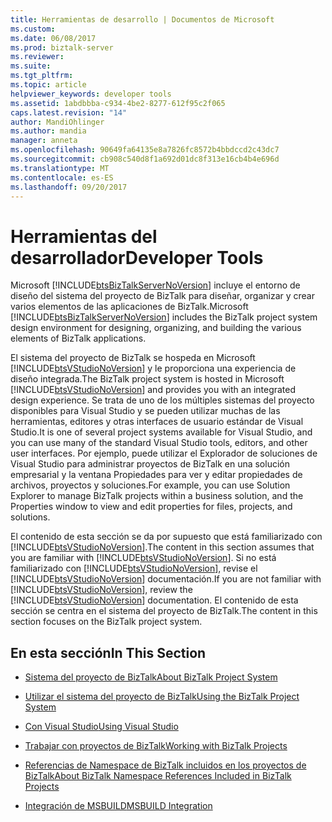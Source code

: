 ```yaml
---
title: Herramientas de desarrollo | Documentos de Microsoft
ms.custom: 
ms.date: 06/08/2017
ms.prod: biztalk-server
ms.reviewer: 
ms.suite: 
ms.tgt_pltfrm: 
ms.topic: article
helpviewer_keywords: developer tools
ms.assetid: 1abdbbba-c934-4be2-8277-612f95c2f065
caps.latest.revision: "14"
author: MandiOhlinger
ms.author: mandia
manager: anneta
ms.openlocfilehash: 90649fa64135e8a7826fc8572b4bbdccd2c43dc7
ms.sourcegitcommit: cb908c540d8f1a692d01dc8f313e16cb4b4e696d
ms.translationtype: MT
ms.contentlocale: es-ES
ms.lasthandoff: 09/20/2017
---
```

# <a name="developer-tools"></a><span data-ttu-id="2f499-102">Herramientas del desarrollador</span><span class="sxs-lookup"><span data-stu-id="2f499-102">Developer Tools</span></span>
<span data-ttu-id="2f499-103">Microsoft [!INCLUDE[btsBizTalkServerNoVersion](../includes/btsbiztalkservernoversion-md.md)] incluye el entorno de diseño del sistema del proyecto de BizTalk para diseñar, organizar y crear varios elementos de las aplicaciones de BizTalk.</span><span class="sxs-lookup"><span data-stu-id="2f499-103">Microsoft [!INCLUDE[btsBizTalkServerNoVersion](../includes/btsbiztalkservernoversion-md.md)] includes the BizTalk project system design environment for designing, organizing, and building the various elements of BizTalk applications.</span></span>  
  
 <span data-ttu-id="2f499-104">El sistema del proyecto de BizTalk se hospeda en Microsoft [!INCLUDE[btsVStudioNoVersion](../includes/btsvstudionoversion-md.md)] y le proporciona una experiencia de diseño integrada.</span><span class="sxs-lookup"><span data-stu-id="2f499-104">The BizTalk project system is hosted in Microsoft [!INCLUDE[btsVStudioNoVersion](../includes/btsvstudionoversion-md.md)] and provides you with an integrated design experience.</span></span> <span data-ttu-id="2f499-105">Se trata de uno de los múltiples sistemas del proyecto disponibles para Visual Studio y se pueden utilizar muchas de las herramientas, editores y otras interfaces de usuario estándar de Visual Studio.</span><span class="sxs-lookup"><span data-stu-id="2f499-105">It is one of several project systems available for Visual Studio, and you can use many of the standard Visual Studio tools, editors, and other user interfaces.</span></span> <span data-ttu-id="2f499-106">Por ejemplo, puede utilizar el Explorador de soluciones de Visual Studio para administrar proyectos de BizTalk en una solución empresarial y la ventana Propiedades para ver y editar propiedades de archivos, proyectos y soluciones.</span><span class="sxs-lookup"><span data-stu-id="2f499-106">For example, you can use Solution Explorer to manage BizTalk projects within a business solution, and the Properties window to view and edit properties for files, projects, and solutions.</span></span>  
  
 <span data-ttu-id="2f499-107">El contenido de esta sección se da por supuesto que está familiarizado con [!INCLUDE[btsVStudioNoVersion](../includes/btsvstudionoversion-md.md)].</span><span class="sxs-lookup"><span data-stu-id="2f499-107">The content in this section assumes that you are familiar with [!INCLUDE[btsVStudioNoVersion](../includes/btsvstudionoversion-md.md)].</span></span> <span data-ttu-id="2f499-108">Si no está familiarizado con [!INCLUDE[btsVStudioNoVersion](../includes/btsvstudionoversion-md.md)], revise el [!INCLUDE[btsVStudioNoVersion](../includes/btsvstudionoversion-md.md)] documentación.</span><span class="sxs-lookup"><span data-stu-id="2f499-108">If you are not familiar with [!INCLUDE[btsVStudioNoVersion](../includes/btsvstudionoversion-md.md)], review the [!INCLUDE[btsVStudioNoVersion](../includes/btsvstudionoversion-md.md)] documentation.</span></span> <span data-ttu-id="2f499-109">El contenido de esta sección se centra en el sistema del proyecto de BizTalk.</span><span class="sxs-lookup"><span data-stu-id="2f499-109">The content in this section focuses on the BizTalk project system.</span></span>  
  
## <a name="in-this-section"></a><span data-ttu-id="2f499-110">En esta sección</span><span class="sxs-lookup"><span data-stu-id="2f499-110">In This Section</span></span>  
  
-   [<span data-ttu-id="2f499-111">Sistema del proyecto de BizTalk</span><span class="sxs-lookup"><span data-stu-id="2f499-111">About BizTalk Project System</span></span>](../core/about-the-biztalk-project-system.md)  
  
-   [<span data-ttu-id="2f499-112">Utilizar el sistema del proyecto de BizTalk</span><span class="sxs-lookup"><span data-stu-id="2f499-112">Using the BizTalk Project System</span></span>](../core/using-the-biztalk-project-system.md)  
  
-   [<span data-ttu-id="2f499-113">Con Visual Studio</span><span class="sxs-lookup"><span data-stu-id="2f499-113">Using Visual Studio</span></span>](../core/using-visual-studio.md)  
  
-   [<span data-ttu-id="2f499-114">Trabajar con proyectos de BizTalk</span><span class="sxs-lookup"><span data-stu-id="2f499-114">Working with BizTalk Projects</span></span>](../core/working-with-biztalk-projects.md)  
  
-   [<span data-ttu-id="2f499-115">Referencias de Namespace de BizTalk incluidos en los proyectos de BizTalk</span><span class="sxs-lookup"><span data-stu-id="2f499-115">About BizTalk Namespace References Included in BizTalk Projects</span></span>](../core/about-biztalk-namespace-references-included-in-biztalk-projects.md)  
  
-   [<span data-ttu-id="2f499-116">Integración de MSBUILD</span><span class="sxs-lookup"><span data-stu-id="2f499-116">MSBUILD Integration</span></span>](../core/msbuild-integration.md)